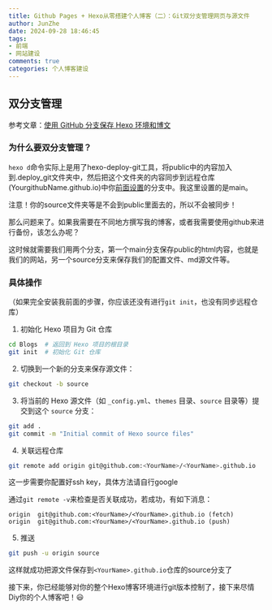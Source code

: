 ```yaml
---
title: Github Pages + Hexo从零搭建个人博客（二）：Git双分支管理网页与源文件
author: JunZhe
date: 2024-09-28 18:46:45
tags:
- 前端 
- 网站建设
comments: true
categories: 个人博客建设
---
```




## 双分支管理

参考文章：[使用 GitHub 分支保存 Hexo 环境和博文](https://blog.csdn.net/gatieme/article/details/82317704)

### 为什么要双分支管理？

`hexo d`命令实际上是用了hexo-deploy-git工具，将public中的内容加入到.deploy_git文件夹中，然后把这个文件夹的内容同步到远程仓库(YourgithubName.github.io)中你[前面设置](#具体操作)的分支中。我这里设置的是main。

注意！你的source文件夹等是不会到public里面去的，所以不会被同步！

那么问题来了。如果我需要在不同地方撰写我的博客，或者我需要使用github来进行备份，该怎么办呢？

这时候就需要我们用两个分支，第一个main分支保存public的html内容，也就是我们的网站，另一个source分支来保存我们的配置文件、md源文件等。

<!--more-->

### 具体操作

（如果完全安装我前面的步骤，你应该还没有进行`git init`，也没有同步远程仓库）

1. 初始化 Hexo 项目为 Git 仓库

```bash
cd Blogs  # 返回到 Hexo 项目的根目录
git init  # 初始化 Git 仓库
```

2. 切换到一个新的分支来保存源文件：

```bash
git checkout -b source
```

3. 将当前的 Hexo 源文件（如 `_config.yml`、`themes` 目录、`source` 目录等）提交到这个 `source` 分支：

```bash
git add .
git commit -m "Initial commit of Hexo source files"
```

4. 关联远程仓库

```bash
git remote add origin git@github.com:<YourName>/<YourName>.github.io
```

这一步需要你配置好ssh key，具体方法请自行google

通过`git remote -v`来检查是否关联成功，若成功，有如下消息：

```
origin  git@github.com:<YourName>/<YourName>.github.io (fetch)
origin  git@github.com:<YourName>/<YourName>.github.io (push)
```

5. 推送

```bash
git push -u origin source
```

这样就成功把源文件保存到`<YourName>.github.io`仓库的source分支了

接下来，你已经能够对你的整个Hexo博客环境进行git版本控制了，接下来尽情Diy你的个人博客吧！:smiley:





